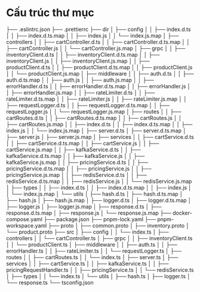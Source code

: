 # Cấu trúc thư mục

├── .eslintrc.json
├── .prettierrc
├── dir
│   ├── config
│   │   ├── index.d.ts
│   │   ├── index.d.ts.map
│   │   ├── index.js
│   │   └── index.js.map
│   ├── controllers
│   │   ├── cartController.d.ts
│   │   ├── cartController.d.ts.map
│   │   ├── cartController.js
│   │   └── cartController.js.map
│   ├── grpc
│   │   ├── inventoryClient.d.ts
│   │   ├── inventoryClient.d.ts.map
│   │   ├── inventoryClient.js
│   │   ├── inventoryClient.js.map
│   │   ├── productClient.d.ts
│   │   ├── productClient.d.ts.map
│   │   ├── productClient.js
│   │   └── productClient.js.map
│   ├── middleware
│   │   ├── auth.d.ts
│   │   ├── auth.d.ts.map
│   │   ├── auth.js
│   │   ├── auth.js.map
│   │   ├── errorHandler.d.ts
│   │   ├── errorHandler.d.ts.map
│   │   ├── errorHandler.js
│   │   ├── errorHandler.js.map
│   │   ├── rateLimiter.d.ts
│   │   ├── rateLimiter.d.ts.map
│   │   ├── rateLimiter.js
│   │   ├── rateLimiter.js.map
│   │   ├── requestLogger.d.ts
│   │   ├── requestLogger.d.ts.map
│   │   ├── requestLogger.js
│   │   └── requestLogger.js.map
│   ├── routes
│   │   ├── cartRoutes.d.ts
│   │   ├── cartRoutes.d.ts.map
│   │   ├── cartRoutes.js
│   │   ├── cartRoutes.js.map
│   │   ├── index.d.ts
│   │   ├── index.d.ts.map
│   │   ├── index.js
│   │   └── index.js.map
│   ├── server.d.ts
│   ├── server.d.ts.map
│   ├── server.js
│   ├── server.js.map
│   ├── services
│   │   ├── cartService.d.ts
│   │   ├── cartService.d.ts.map
│   │   ├── cartService.js
│   │   ├── cartService.js.map
│   │   ├── kafkaService.d.ts
│   │   ├── kafkaService.d.ts.map
│   │   ├── kafkaService.js
│   │   ├── kafkaService.js.map
│   │   ├── pricingService.d.ts
│   │   ├── pricingService.d.ts.map
│   │   ├── pricingService.js
│   │   ├── pricingService.js.map
│   │   ├── redisService.d.ts
│   │   ├── redisService.d.ts.map
│   │   ├── redisService.js
│   │   └── redisService.js.map
│   ├── types
│   │   ├── index.d.ts
│   │   ├── index.d.ts.map
│   │   ├── index.js
│   │   └── index.js.map
│   └── utils
│       ├── hash.d.ts
│       ├── hash.d.ts.map
│       ├── hash.js
│       ├── hash.js.map
│       ├── logger.d.ts
│       ├── logger.d.ts.map
│       ├── logger.js
│       ├── logger.js.map
│       ├── response.d.ts
│       ├── response.d.ts.map
│       ├── response.js
│       └── response.js.map
├── docker-compose.yaml
├── package.json
├── pnpm-lock.yaml
├── pnpm-workspace.yaml
├── proto
│   ├── common.proto
│   ├── inventory.proto
│   └── product.proto
├── src
│   ├── config
│   │   └── index.ts
│   ├── controllers
│   │   └── cartController.ts
│   ├── grpc
│   │   ├── inventoryClient.ts
│   │   └── productClient.ts
│   ├── middleware
│   │   ├── auth.ts
│   │   ├── errorHandler.ts
│   │   ├── rateLimiter.ts
│   │   └── requestLogger.ts
│   ├── routes
│   │   ├── cartRoutes.ts
│   │   └── index.ts
│   ├── server.ts
│   ├── services
│   │   ├── cartService.ts
│   │   ├── kafkaService.ts
│   │   ├── pricingRequestHandler.ts
│   │   ├── pricingService.ts
│   │   └── redisService.ts
│   ├── types
│   │   └── index.ts
│   └── utils
│       ├── hash.ts
│       ├── logger.ts
│       └── response.ts
└── tsconfig.json